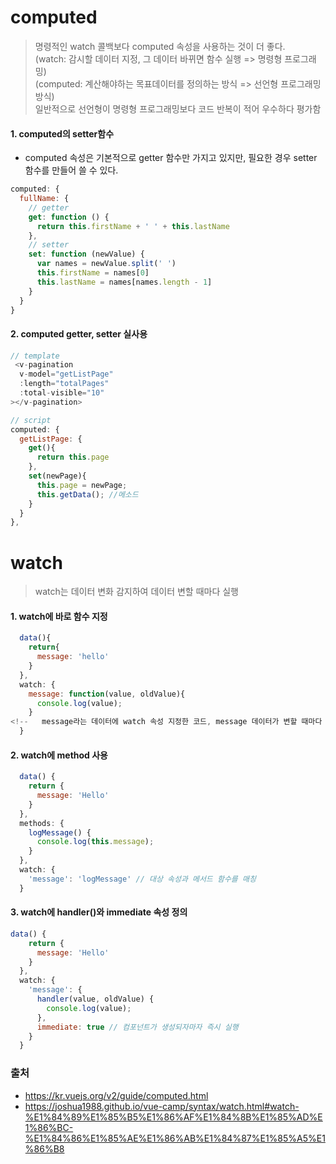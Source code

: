 # computed
> 명령적인 watch 콜백보다 computed 속성을 사용하는 것이 더 좋다.<br/>
> (watch: 감시할 데이터 지정, 그 데이터 바뀌면 함수 실행 => 명령형 프로그래밍)<br/>
> (computed: 계산해야하는 목표데이터를 정의하는 방식 => 선언형 프로그래밍 방식)<br/>
> 일반적으로 선언형이 명령형 프로그래밍보다 코드 반복이 적어 우수하다 평가함
#### 1. computed의 setter함수
- computed 속성은 기본적으로 getter 함수만 가지고 있지만, 필요한 경우 setter 함수를 만들어 쓸 수 있다.
```javascript
computed: {
  fullName: {
    // getter
    get: function () {
      return this.firstName + ' ' + this.lastName
    },
    // setter
    set: function (newValue) {
      var names = newValue.split(' ')
      this.firstName = names[0]
      this.lastName = names[names.length - 1]
    }
  }
}
```
#### 2. computed getter, setter 실사용
```javascript
// template
 <v-pagination
  v-model="getListPage"
  :length="totalPages"
  :total-visible="10"
></v-pagination>

// script
computed: {
  getListPage: {
    get(){
      return this.page
    },
    set(newPage){
      this.page = newPage;
      this.getData(); //메소드
    }
  }
},
```

# watch
> watch는 데이터 변화 감지하여 데이터 변할 때마다 실행

#### 1. watch에 바로 함수 지정
```javascript
  data(){
    return{
      message: 'hello'
    }
  },
  watch: {
    message: function(value, oldValue){
      console.log(value);
    }
<!--   message라는 데이터에 watch 속성 지정한 코드, message 데이터가 변할 때마다 watch 속성에서 정의한 함수 실행됨.   -->
  }
```

#### 2. watch에 method 사용
```javascript
  data() {
    return {
      message: 'Hello'
    }
  },
  methods: {
    logMessage() {
      console.log(this.message);
    }
  },
  watch: {
    'message': 'logMessage' // 대상 속성과 메서드 함수를 매칭
  }
```
#### 3. watch에 handler()와 immediate 속성 정의
```javascript
data() {
    return {
      message: 'Hello'
    }
  },
  watch: {
    'message': {
      handler(value, oldValue) {
        console.log(value);
      },
      immediate: true // 컴포넌트가 생성되자마자 즉시 실행
    }
  }
```

### 출처
- https://kr.vuejs.org/v2/guide/computed.html
- https://joshua1988.github.io/vue-camp/syntax/watch.html#watch-%E1%84%89%E1%85%B5%E1%86%AF%E1%84%8B%E1%85%AD%E1%86%BC-%E1%84%86%E1%85%AE%E1%86%AB%E1%84%87%E1%85%A5%E1%86%B8
